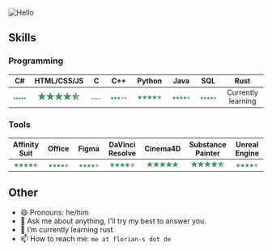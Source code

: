 ![Hello](https://user-images.githubusercontent.com/35099715/218798947-363e4f9f-3dd0-4edd-a9f9-7c7ce2f46b71.svg)


## Skills
### Programming
| C# | HTML/CSS/JS | C | C++ | Python | Java | SQL | Rust |
  |:---:|:---:|:---:|:---:|:---:|:---:|:---:|:---:|
  |<img width=100 src="https://github.com/Flo96S/flo96s/blob/main/5stars.svg">|<img width=100 src="https://github.com/Flo96S/flo96s/blob/main/4_5stars.svg">|<img width=100 src="https://github.com/Flo96S/flo96s/blob/main/3stars.svg">|<img width=100 src="https://github.com/Flo96S/flo96s/blob/main/3stars.svg">|<img width=100 src="https://github.com/Flo96S/flo96s/blob/main/4_5stars.svg">|<img width=100 src="https://github.com/Flo96S/flo96s/blob/main/4stars.svg">|<img width=100 src="https://github.com/Flo96S/flo96s/blob/main/4_5stars.svg">| Currently learning |

### Tools
| Affinity Suit | Office | Figma | DaVinci Resolve | Cinema4D | Substance Painter | Unreal Engine |
|:---:|:---:|:---:|:---:|:---:|:---:|:---:|
|<img width=100 src="https://github.com/Flo96S/flo96s/blob/main/4_5stars.svg">|<img width=100 src="https://github.com/Flo96S/flo96s/blob/main/4_5stars.svg">|<img width=100 src="https://github.com/Flo96S/flo96s/blob/main/4stars.svg">|<img width=100 src="https://github.com/Flo96S/flo96s/blob/main/4stars.svg">|<img width=100 src="https://github.com/Flo96S/flo96s/blob/main/5stars.svg">|<img width=100 src="https://github.com/Flo96S/flo96s/blob/main/4_5stars.svg">|<img width=100 src="https://github.com/Flo96S/flo96s/blob/main/4stars.svg">
## Other

- 😄 Pronouns: he/him
- 💬 Ask me about anything, I'll try my best to answer you.
- 🌱 I’m currently learning rust.
- 📫 How to reach me: `me at florian-s dot de`
